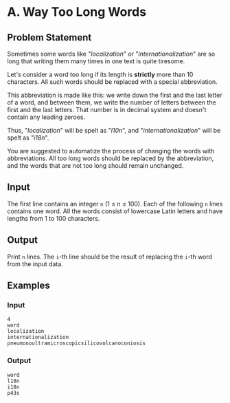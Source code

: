# A. Way Too Long Words

## Problem Statement

Sometimes some words like "*localization*" or "*internationalization*" are so long that writing them many times in one text is quite tiresome.

Let's consider a word too long if its length is **strictly** more than 10 characters. All such words should be replaced with a special abbreviation.

This abbreviation is made like this: we write down the first and the last letter of a word, and between them, we write the number of letters between the first and the last letters. That number is in decimal system and doesn't contain any leading zeroes.

Thus, "*localization*" will be spelt as "*l10n*", and "*internationalization*" will be spelt as "*i18n*".

You are suggested to automatize the process of changing the words with abbreviations. All too long words should be replaced by the abbreviation, and the words that are not too long should remain unchanged.

## Input

The first line contains an integer `n` (1 ≤ n ≤ 100). Each of the following `n` lines contains one word. All the words consist of lowercase Latin letters and have lengths from 1 to 100 characters.

## Output

Print `n` lines. The `i`-th line should be the result of replacing the `i`-th word from the input data.

## Examples

### Input
```
4
word
localization
internationalization
pneumonoultramicroscopicsilicovolcanoconiosis
```

### Output
```
word
l10n
i18n
p43s
```
